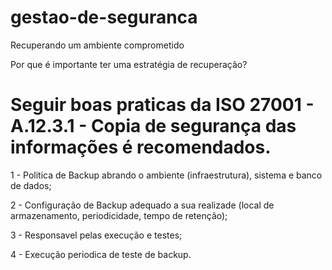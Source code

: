 # gestao-de-seguranca

Recuperando um ambiente comprometido

Por que é importante ter uma estratégia de recuperação?

# Seguir boas praticas da ISO 27001 - A.12.3.1 - Copia de segurança das informações é recomendados.

1 - Politica de Backup abrando o ambiente (infraestrutura), sistema e banco de dados;

2 - Configuração de Backup adequado a sua realizade (local de armazenamento, periodicidade, tempo de retenção);

3 - Responsavel pelas execução e testes;

4 - Execução periodica de teste de backup.


